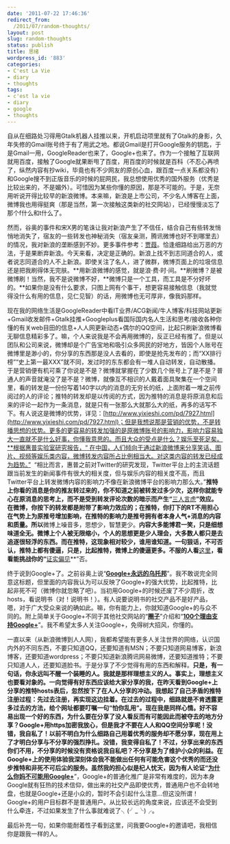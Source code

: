 ```yaml
---
date: '2011-07-22 17:46:36'
redirect_from:
  /2011/07/random-thoughts/
layout: post
slug: random-thoughts
status: publish
title: 思绪
wordpress_id: '883'
categories:
- C'est La Vie
- diary
- thoughts
tags:
- c'est la vie
- diary
- google
- thoughts
---
```


自从在细路处习得用Gtalk机器人挂推以来，开机启动项里就有了Gtalk的身影，久年失修的Gmail账号终于有了用武之地。都说Gmail是打开Google服务的钥匙，于是Gmail一用，GoogleReader也来了，Google+也来了。作为一个接触了互联网就用百度，接触了Google就果断甩了百度，用百度的时候就是百科（不忍心再喷了，纵然内容有抄wiki，毕竟也有不少网友的原创心血，跟百度一点关系都没有）和Google搜不到正版音乐的时候的屁网民，我总想使用优秀的国外服务（优秀是比较出来的，不是媚外）。可惜因为某些你懂的原因，那是不可能的。于是，无奈用听说开得比较早的新浪微博。本来嘛，新浪是上市公司，不少名人博客在上面，微博我也用得挺爽（那是当然，第一次接触这类新的社交网站），已经慢慢淡忘了那个f什么和t什么了。


然而，谷奥的事件和宋X男的笔诛让我对新浪产生了不信任，结合自己有些转发悄悄地消失了，宿友的一些转发也神秘消失（宿友亲测，腾讯微博也好不到哪里去）的情况，我对新浪的垄断感到不妙。更多事件参考：[贾葭](http://blog.qq.com/qzone/63600351/1310651439.htm)。恰逢细路给出万恶的方法，于是果断弃新浪。今天来看，决定是正确的。新浪上找不到志同道合的人，或者说志同道合的人不上新浪。即使关注了名人，进了微群，微博页面上的垃圾信息还是把我刷得体无完肤。**用新浪微博的感觉，就是浪·费·时·间。**刷微博？是被微博刷！当然，我不是说微博不好，**微博只是一个工具，而工具是不分好坏的。**如果你是没有什么要求，只图上网有个事干，想更容易接触信息（我就觉得没什么有用的信息，见仁见智）的话，用微博也无可厚非，像我妈那样。

现在我的网络生活是GoogleReader中看IT业界/ACG新闻/牛人博客/科技网站更新+Gmail收发邮件+Gtalk挂推+Googleplus看国际国内名人生活和思考/接收各种你懂的有关web目田的信息+人人网更新动态+偶尔的QQ空间，比起只刷新浪微博看无聊信息精彩多了。嘛，个人来说我是不会再用微博的，反正已经有推了。但是以团队和公司来说，微博却是个广告宝地和吸引众多网民的好地方，皆因个人账号在微博里是渺小的，你分享的东西那是没人去看的，即使是抢先发布的；而“XX排行榜”“史上第一最XXX”就不同，发过时的东东都会有一堆人自动转发，自动散播。于是营销便有机可乘了你说是不是？微博就掌握在了少数几个账号上了是不是？普通人的声音就淹没了是不是？微博，就像互不相识的人戴着面具聚集在一个空间里，看的转发是一份份写着140字以内的消息的无穷长的纸，上面附着一堆之前传阅过的人的评论；推特的转发却是以传阅的方式，因为推特的消息是将原消息和后来的评论一起作为一条消息，就是只有一张那么大就那么大的纸，再多的话写不下。有人说这是微博的优势，详见：[http://www.yixieshi.com/pd/7927.html](http://www.yixieshi.com/pd/7927.html)；但是我想说那是营销的优势，不是转播思想的优势。更多的更容易的转发加强的是原微博账号的影响力，影响力容易独大一直就不是什么好事，你懂我意思的。而且大众的受点是什么？娱乐至死足矣。**根据惠普实验室研究报告，“ 在中国，人们倾向于通过新浪微博来分享笑话、图片、视频等娱乐类内容，微博转发内容所占比例相当大。对这类内容的转发已经成为趋势。”  “相比而言，惠普之前对Twitter的研究发现，Twitter平台上的主流话题跟当前发生的新闻事件有很大的相关度，但与娱乐内容的相关度不高，而且Twitter平台上转发微博内容的影响力不像在新浪微博平台的影响力那么大。”**推特上你看的消息是你的推友转过来的，你不知道之前被转发过多少次，这样你就能专心在原消息的思考上，而不是受到转发评论次数的暗示而产生“**[三人言虎](http://baike.baidu.com/view/279756.htm)**”效应。在微博，你按下的转发都是附带了影响力效应的；在推特，你打下的RT不用担心在气势上为原推号增加影响，在推特的影响力是推号拥有者本身人气+消息的内容和质量。所以**微博上噪音多，思想少，智慧更少。**内容大多能博君一笑，只是细想味道全无。微博上个人被无限缩小，个人的思想更是少人理会，大多数人都只是去追逐很轻浮的东西。而在推特，这现象相对较少，谁用谁知道。一句狠话，不可否认，推特上都有傻逼，只是，比起推特，微博上的傻逼更多。不服的人看**[这里](http://baiwuya.net/2011/06/24/twitter/)**，看看能挑战你的“**[证实偏见](http://www.guokr.com/article/4935/)**”否。

终于说到Google+了。之前谷奥上说“**[Google+永远的乌托邦](http://www.guao.hk/posts/can-the-google-utopia-last.html)**”。我不敢说完全同意这标题，但里面的内容我认为可以反映了Google+的强大优势，比起推特，比起非死不可（微博你就忽略了吧）。当初用Google+的时候还废了不少周折，改hosts，看说明书（对！说明书！）。有人说要说明书的社交产品不是好产品，嗯，对于广大受众来说的确如此。嘛，你有能力上，你就知道Google+的与众不同的。附上简单关于Google+不同于其他社交网站的“**[圈子](http://leiphone.com/digitally-organize-our-friends.html)**”介绍和“**[100个理由支持Google+](http://www.bokeboke.net/articles/43374.html)**”。我不希望太多人关注Google+，免得树大招风，你懂的。

一直以来（从新浪微博到人人网），我都希望能有更多人关注世界的网络，认识国内外的不同东西，不要只知道QQ，还要知道有MSN；不要只知道网易博客，新浪博客，还要知道wordpress；不要只知道新浪腾讯网易微博，还要知道推特；不要只知道人人，还要知道脸书。于是分享了不少觉得有用的东西和解释。**只是，有一句话，你永远叫不醒一个装睡的人。**我就是那样理想主义的人。事实上，理想主义也要看对象的。一向觉得有好东西应该给大家分享的我，在昨天看到Google+上分享的推特hosts表后，忽然按下了在人人分享的冲动。我想起了自己矛盾的推特注册过程：先过去注册，再实现这边挂着。在过去的过程中，细路就是不肯透露更多过去的方法，给个网址都要叮嘱一句“怕你乱用”。现在我是同样心情。好不容易出现一个好的东西，为什么要在分享了没人看反而有可能因此而被夺去的地方分享？Google+用https加密我放心，但是我才不要在人人和QQ空间分享呢！没错，我自私了！以前不明白为什么细路自己用着优秀的服务却不愿分享，现在用上了才明白分享与不分享的强烈挣扎。没错，我变得自私了！不过，分享出来的东西你们不用，不分享的时候没有资格说我自私吧？不分享是为了维护小众的利益。在Google+上的使用体验我深刻体会我不能做出任何有可能危害这个优秀的而还没步推特和非死不可后尘的服务。虽然我的担心似是杞人忧天，因为有人论证“**[为什么你妈不可能用Google+](http://leiphone.com/ur-mom-use-google-p.html)**”，Google+的普通化推广是非常有难度的，因为本身Google就有狂热的技术信仰，做出来的社交产品即使优秀，普通用户也不会转地盘，也就是Google+还是小众的，暂时不会引起什么注意...但这没所谓！Google+的用户目标群不是普通用户。从比较长远的角度来说，应该还不会受到什么牵连，不过如果发生了什么事就难说了╮(╯_╰)╭。

最后补充一句，如果你能耐着性子看到这里，问我要Google+的邀请吧，我相信你是跟我一样的人。
